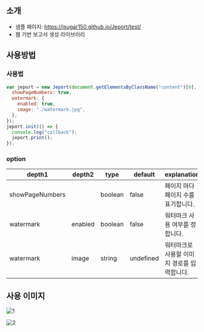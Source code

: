 ## 소개

- 샘플 페이지: https://isugar150.github.io/Jeport/test/
- 웹 기반 보고서 생성 라이브러리

## 사용방법

### 사용법

```javascript
var jeport = new Jeport(document.getElementsByClassName("content")[0], {
  showPageNumbers: true,
  watermark: {
    enabled: true,
    image: "./watermark.jpg",
  },
});
jeport.init(() => {
  console.log("callback");
  jeport.print();
});
```

### option

| depth1          | depth2  | type    | default   | explanation                                 |
| --------------- | ------- | ------- | --------- | ------------------------------------------- |
| showPageNumbers |         | boolean | false     | 페이지 마다 페이지 수를 표기합니다.         |
| watermark       | enabled | boolean | false     | 워터마크 사용 여부를 정합니다.              |
| watermark       | image   | string  | undefined | 워터마크로 사용할 이미지 경로를 입력합니다. |

## 사용 이미지

![1](https://github.com/user-attachments/assets/9d5567cf-280d-46ea-aad5-26d5e4e58ebd)

![2](https://github.com/user-attachments/assets/439d784b-4278-4c27-aeae-d8c7c421dffd)
